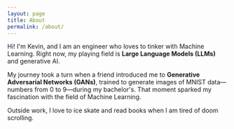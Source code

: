 ```yaml
---
layout: page
title: About
permalink: /about/
---
```


Hi! I'm Kevin, and I am an engineer who loves to tinker with Machine Learning. Right now, my playing field is **Large Language Models (LLMs)** and generative AI.

My journey took a turn when a friend introduced me to **Generative Adversarial Networks (GANs)**, trained to generate images of MNIST data—numbers from 0 to 9—during my bachelor's. That moment sparked my fascination with the field of Machine Learning.

Outside work, I love to ice skate and read books when I am tired of doom scrolling.